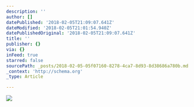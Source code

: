 ```yaml
---
description: ''
author: []
datePublished: '2018-02-05T21:09:07.641Z'
dateModified: '2018-02-05T21:01:54.940Z'
datePublishedOriginal: '2018-02-05T21:09:07.641Z'
title: ''
publisher: {}
via: {}
inFeed: true
starred: false
sourcePath: _posts/2018-02-05-05f07160-8278-4ca7-8d93-8d38686a780b.md
_context: 'http://schema.org'
_type: Article

---
```

![](https://the-grid-user-content.s3-us-west-2.amazonaws.com/2cf89104-cf84-4243-8932-8967defd7616.jpg)